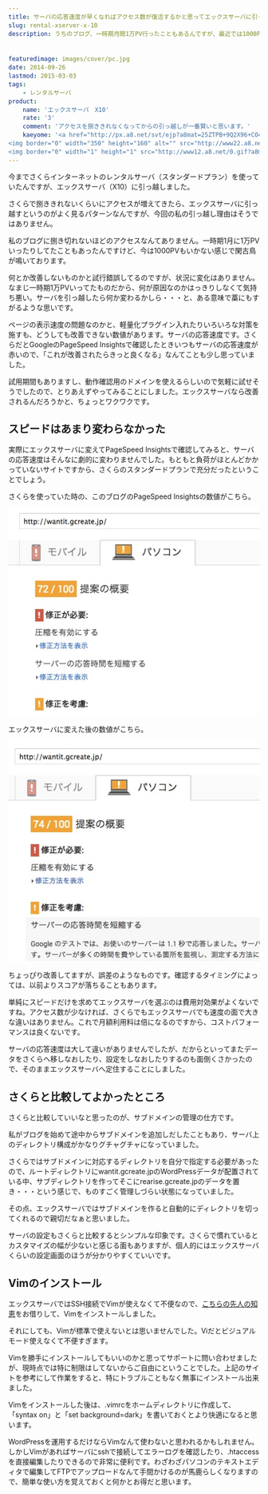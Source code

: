 ```yaml
---
title: サーバの応答速度が早くなればアクセス数が復活するかと思ってエックスサーバに引っ越してみた
slug: rental-xserver-x-10
description: うちのブログ、一時期月間1万PV行ったこともあるんですが、最近では1000PVを切っています。サーバを引っ越したら変わるかもしれないと、エックスサーバへの引っ越しましたが効果は出ず。サーバの設定が私の好みだったのがせめてもの救いです。


featuredimage: images/cover/pc.jpg
date: 2014-09-26
lastmod: 2015-03-03
tags: 
    - レンタルサーバ
product:
    name: 'エックスサーバ　X10'
    rate: '3'
    comment: 'アクセスを捌ききれなくなってからの引っ越しが一番賢いと思います。'
    kaeyome: '<a href="http://px.a8.net/svt/ejp?a8mat=25ZTPB+9Q2X96+CO4+661TT" target="_blank">
<img border="0" width="350" height="160" alt="" src="http://www22.a8.net/svt/bgt?aid=131001887588&wid=002&eno=01&mid=s00000001642001036000&mc=1"></a>
<img border="0" width="1" height="1" src="http://www12.a8.net/0.gif?a8mat=25ZTPB+9Q2X96+CO4+661TT" alt="">'
---
```


今までさくらインターネットのレンタルサーバ（スタンダードプラン）を使っていたんですが、エックスサーバ（X10）に引っ越しました。

さくらで捌ききれないくらいにアクセスが増えてきたら、エックスサーバに引っ越すというのがよく見るパターンなんですが、今回の私の引っ越し理由はそうではありません。

私のブログに捌き切れないほどのアクセスなんてありません。一時期1月に1万PVいったりしてたこともあったんですけど、今は1000PVもいかない感じで閑古鳥が鳴いております。

何とか改善しないものかと試行錯誤してるのですが、状況に変化はありません。なまじ一時期1万PVいってたものだから、何が原因なのかはっきりしなくて気持ち悪い。サーバを引っ越したら何か変わるかしら・・・と、ある意味で藁にもすがるような思いです。

ページの表示速度の問題なのかと、軽量化プラグイン入れたりいろいろな対策を施すも、どうしても改善できない数値があります。サーバの応答速度です。さくらだとGoogleのPageSpeed Insightsで確認したときいつもサーバの応答速度が赤いので、「これが改善されたらきっと良くなる」なんてことも少し思っていました。

試用期間もありますし、動作確認用のドメインを使えるらしいので気軽に試せそうでしたので、とりあえずやってみることにしました。エックスサーバなら改善されるんだろうかと、ちょっとワクワクです。


## スピードはあまり変わらなかった


実際にエックスサーバに変えてPageSpeed Insightsで確認してみると、サーバの応答速度はそんなに劇的に変わりませんでした。もともと負荷がほとんどかかっていないサイトですから、さくらのスタンダードプランで充分だったということでしょう。

さくらを使っていた時の、このブログのPageSpeed Insightsの数値がこちら。

![さくらサーバスタンダードプラン](b2b25c0f36c98695b8c3f099d313a128.jpg)

エックスサーバに変えた後の数値がこちら。

![エックスサーバでの数値](6b153bf8b567f9fa3725523e36cecc52.jpg)

ちょっぴり改善してますが、誤差のようなものです。確認するタイミングによっては、以前よりスコアが落ちることもあります。

単純にスピードだけを求めてエックスサーバを選ぶのは費用対効果がよくないですね。アクセス数が少なければ、さくらでもエックスサーバでも速度の面で大きな違いはありません。これで月額利用料は倍になるのですから、コストパフォーマンスは良くないです。

サーバの応答速度は大して違いがありませんでしたが、だからといってまたデータをさくらへ移しなおしたり、設定をしなおしたりするのも面倒くさかったので、そのままエックスサーバへ定住することにしました。


## さくらと比較してよかったところ


さくらと比較していいなと思ったのが、サブドメインの管理の仕方です。

私がブログを始めて途中からサブドメインを追加しだしたこともあり、サーバ上のディレクトリ構成がかなりグチャグチャになっていました。

さくらではサブドメインに対応するディレクトリを自分で指定する必要があったので、ルートディレクトリにwantit.gcreate.jpのWordPressデータが配置されている中、サブディレクトリを作ってそこにrearise.gcreate.jpのデータを置き・・・という感じで、ものすごく管理しづらい状態になっていました。

その点、エックスサーバではサブドメインを作ると自動的にディレクトリを切ってくれるので親切だなぁと思いました。

サーバの設定もさくらと比較するとシンプルな印象です。さくらで慣れているとカスタマイズの幅が少ないと感じる面もありますが、個人的にはエックスサーバくらいの設定画面のほうが分かりやすくていいです。


## Vimのインストール


エックスサーバではSSH接続でVimが使えなくて不便なので、<a href="http://cyber-em.seesaa.net/article/378772172.html">こちらの先人の知恵</a>をお借りして、Vimをインストールしました。

それにしても、Vimが標準で使えないとは思いませんでした。Viだとビジュアルモード使えなくて不便すぎます。

Vimを勝手にインストールしてもいいのかと思ってサポートに問い合わせましたが、現時点では特に制限はしてないからご自由にということでした。上記のサイトを参考にして作業をすると、特にトラブルこともなく無事にインストール出来ました。

Vimをインストールした後は、.vimrcをホームディレクトリに作成して、「syntax on」と「set background=dark」を書いておくとより快適になると思います。

WordPressを運用するだけならVimなんて使わないと思われるかもしれません。しかしVimがあればサーバにsshで接続してエラーログを確認したり、.htaccessを直接編集したりできるので非常に便利です。わざわざパソコンのテキストエディタで編集してFTPでアップロードなんて手間かけるのが馬鹿らしくなりますので、簡単な使い方を覚えておくと何かとお得だと思います。


  